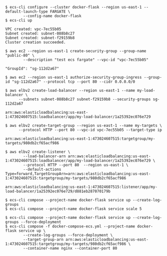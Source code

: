 
    $ ecs-cli configure --cluster docker-flask --region us-east-1 --default-launch-type FARGATE \
            --config-name docker-flask
    $ ecs-cli up

    VPC created: vpc-7ec55b05
    Subnet created: subnet-088b8c27
    Subnet created: subnet-f29159b8
    Cluster creation succeeded.

    $ aws ec2 --region us-east-1 create-security-group --group-name "public-80" \
            --description "test ecs fargate" --vpc-id "vpc-7ec55b05"

    "GroupId": "sg-112d2a67"

    $ aws ec2 --region us-east-1 authorize-security-group-ingress --group-id "sg-112d2a67" --protocol tcp --port 80 --cidr 0.0.0.0/0

    $ aws elbv2 create-load-balancer --region us-east-1 --name my-load-balancer \
          --subnets subnet-088b8c27 subnet-f29159b8 --security-groups sg-112d2a67

    arn:aws:elasticloadbalancing:us-east-1:473024607515:loadbalancer/app/my-load-balancer/1a25392ec076e729

    $ aws elbv2 create-target-group --region us-east-1 --name my-targets \
          --protocol HTTP --port 80 --vpc-id vpc-7ec55b05 --target-type ip

    arn:aws:elasticloadbalancing:us-east-1:473024607515:targetgroup/my-targets/980db2cf65acf986

    $ aws elbv2 create-listener \
            --load-balancer-arn arn:aws:elasticloadbalancing:us-east-1:473024607515:loadbalancer/app/my-load-balancer/1a25392ec076e729 \
            --protocol HTTP --port 80  --region us-east-1 \
            --default-actions Type=forward,TargetGroupArn=arn:aws:elasticloadbalancing:us-east-1:473024607515:targetgroup/my-targets/980db2cf65acf986

    arn:aws:elasticloadbalancing:us-east-1:473024607515:listener/app/my-load-balancer/1a25392ec076e729/d881eb287070179b

    $ ecs-cli compose --project-name docker-flask service up --create-log-groups
    $ ecs-cli compose --project-name docker-flask service scale 5

    $ ecs-cli compose --project-name docker-flask service up --create-log-groups --force-deployment
    $ ecs-cli compose -f docker-compose-ecs.yml --project-name docker-flask service up \
            --create-log-groups --force-deployment \
            --target-group-arn arn:aws:elasticloadbalancing:us-east-1:473024607515:targetgroup/my-targets/980db2cf65acf986 \
            --container-name nginx --container-port 80
